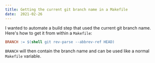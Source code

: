```yaml
---
title: Getting the current git branch name in a Makefile
date:  2021-02-26
---
```


I wanted to automate a build step that used the current git branch name. Here's
how to get it from within a `Makefile`:

```makefile
BRANCH := $(shell git rev-parse --abbrev-ref HEAD)
```

`BRANCH` will then contain the branch name and can be used like a normal
`Makefile` variable.
